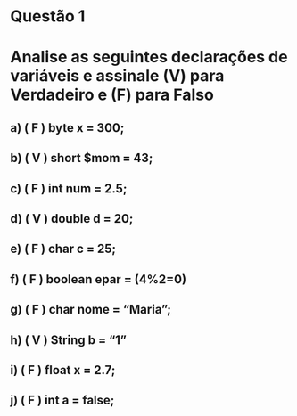 # Questão 1 
# Analise as seguintes declarações de variáveis e assinale (V) para Verdadeiro e (F) para Falso

## a) ( F ) byte x = 300;
## b) ( V ) short $mom = 43;
## c) ( F ) int num = 2.5;
## d) ( V ) double d = 20;
## e) ( F ) char c = 25;
## f) ( F ) boolean epar = (4%2=0)
## g) ( F ) char nome = “Maria”;
## h) ( V ) String b = “1”
## i) ( F ) float x = 2.7;
## j) ( F ) int a = false;
